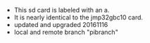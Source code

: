  - This sd card is labeled with an a.
 - It is nearly identical to the jmp32gbc10 card.
 - updated and upgraded 20161116
 - local and remote branch "pibranch"

